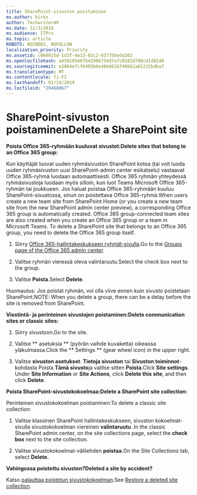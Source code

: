 ```yaml
---
title: SharePoint-sivuston poistaminen
ms.author: kirks
author: Techwriter40
ms.date: 12/3/2018
ms.audience: ITPro
ms.topic: article
ROBOTS: NOINDEX, NOFOLLOW
localization_priority: Priority
ms.assetid: c060815d-1d3f-4a13-81c2-0377bbeda202
ms.openlocfilehash: a450105487642906754d7a7c0182d788cd1d8240
ms.sourcegitcommit: e2864efcfb493b6e46b662b746661a61232bdba7
ms.translationtype: MT
ms.contentlocale: fi-FI
ms.lasthandoff: 01/24/2019
ms.locfileid: "29468067"
---
```

# <a name="delete-a-sharepoint-site"></a><span data-ttu-id="f8090-102">SharePoint-sivuston poistaminen</span><span class="sxs-lookup"><span data-stu-id="f8090-102">Delete a SharePoint site</span></span>

 <span data-ttu-id="f8090-103">**Poista Office 365-ryhmään kuuluvat sivustot:**</span><span class="sxs-lookup"><span data-stu-id="f8090-103">**Delete sites that belong to an Office 365 group:**</span></span>
  
<span data-ttu-id="f8090-p101">Kun käyttäjät luovat uuden ryhmäsivuston SharePoint kotoa (tai voit luoda uuden ryhmäsivuston uusi SharePoint-admin center esikatselu) vastaavat Office 365-ryhmä luodaan automaattisesti. Office 365 ryhmän yhteydessä ryhmäsivustoja luodaan myös silloin, kun luot Teams Microsoft Office 365-ryhmän tai joukkueen. Jos haluat poistaa Office 365-ryhmään kuuluu SharePoint-sivustossa, sinun on poistettava Office 365-ryhmä.</span><span class="sxs-lookup"><span data-stu-id="f8090-p101">When users create a new team site from SharePoint Home (or you create a new team site from the new SharePoint admin center preview), a corresponding Office 365 group is automatically created. Office 365 group-connected team sites are also created when you create an Office 365 group or a team in Microsoft Teams. To delete a SharePoint site that belongs to an Office 365 group, you need to delete the Office 365 group itself.</span></span> 
  
1. <span data-ttu-id="f8090-107">Siirry [Office 365-hallintakeskukseen ryhmät-sivulla](https://portal.office.com/adminportal/home#/groups).</span><span class="sxs-lookup"><span data-stu-id="f8090-107">Go to the [Groups page of the Office 365 admin center](https://portal.office.com/adminportal/home#/groups).</span></span>
  
2. <span data-ttu-id="f8090-108">Valitse ryhmän vieressä oleva valintaruutu.</span><span class="sxs-lookup"><span data-stu-id="f8090-108">Select the check box next to the group.</span></span>
  
3. <span data-ttu-id="f8090-109">Valitse **Poista**.</span><span class="sxs-lookup"><span data-stu-id="f8090-109">Select **Delete**.</span></span> 
  
<span data-ttu-id="f8090-110">Huomautus: Jos poistat ryhmän, voi olla viive ennen kuin sivusto poistetaan SharePoint.</span><span class="sxs-lookup"><span data-stu-id="f8090-110">NOTE: When you delete a group, there can be a delay before the site is removed from SharePoint.</span></span>
  
 <span data-ttu-id="f8090-111">**Viestintä- ja perinteinen sivustojen poistaminen:**</span><span class="sxs-lookup"><span data-stu-id="f8090-111">**Delete communication sites or classic sites:**</span></span>
  
1. <span data-ttu-id="f8090-112">Siirry sivustoon.</span><span class="sxs-lookup"><span data-stu-id="f8090-112">Go to the site.</span></span>
  
2. <span data-ttu-id="f8090-113">Valitse \*\* asetuksia \*\* (pyörän vaihde kuvaketta) oikeassa yläkulmassa.</span><span class="sxs-lookup"><span data-stu-id="f8090-113">Click the \*\* Settings \*\* (gear wheel icon) in the upper right.</span></span> 
  
3. <span data-ttu-id="f8090-p102">Valitse **sivuston asetukset**. **Tietoja sivuston** tai **Sivuston toiminnot**-kohdasta Poista **Tämä sivusto**ja valitse sitten **Poista**.</span><span class="sxs-lookup"><span data-stu-id="f8090-p102">Click **Site settings**. Under **Site Information** or **Site Actions**, click **Delete this site**, and then click **Delete**.</span></span> 
  
 <span data-ttu-id="f8090-116">**Poista SharePoint-sivustokokoelmaa:**</span><span class="sxs-lookup"><span data-stu-id="f8090-116">**Delete a SharePoint site collection:**</span></span>
  
<span data-ttu-id="f8090-117">Perinteinen sivustokokoelman poistaminen:</span><span class="sxs-lookup"><span data-stu-id="f8090-117">To delete a classic site collection:</span></span>
  
1. <span data-ttu-id="f8090-118">Valitse klassinen SharePoint hallintakeskukseen, sivuston kokoelmat-sivulla sivustokokoelman viereinen **valintaruutu** .</span><span class="sxs-lookup"><span data-stu-id="f8090-118">In the classic SharePoint admin center, on the site collections page, select the **check box** next to the site collection.</span></span> 
  
2. <span data-ttu-id="f8090-119">Valitse sivustokokoelmat-välilehden **poistaa.**</span><span class="sxs-lookup"><span data-stu-id="f8090-119">On the Site Collections tab, select **Delete.**</span></span>
  
 <span data-ttu-id="f8090-120">**Vahingossa poistettu sivuston?**</span><span class="sxs-lookup"><span data-stu-id="f8090-120">**Deleted a site by accident?**</span></span>
  
<span data-ttu-id="f8090-121">Katso [palauttaa poistetun sivustokokoelman](https://go.microsoft.com/fwlink/?linkid=867660).</span><span class="sxs-lookup"><span data-stu-id="f8090-121">See [Restore a deleted site collection](https://go.microsoft.com/fwlink/?linkid=867660).</span></span>
  


